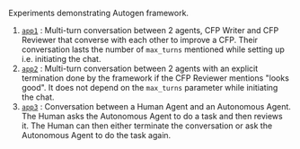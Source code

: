 Experiments demonstrating Autogen framework. 

1. [`app1`](app1) : Multi-turn conversation between 2 agents, CFP Writer and CFP Reviewer that converse with each other to improve a CFP. Their conversation lasts the number of `max_turns` mentioned while setting up i.e. initiating the chat. 
2. [`app2`](app2) : Multi-turn conversation between 2 agents with an explicit termination done by the framework if the CFP Reviewer mentions "looks good". It does not depend on the `max_turns` parameter while initiating the chat. 
3. [`app3`](app3) : Conversation between a Human Agent and an Autonomous Agent. The Human asks the Autonomous Agent to do a task and then reviews it. The Human can then either terminate the conversation or ask the Autonomous Agent to do the task again. 
